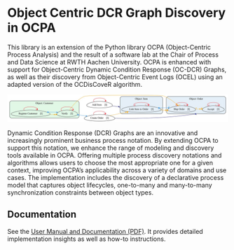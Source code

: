 # Object Centric DCR Graph Discovery in OCPA

This library is an extension of the Python library OCPA (Object-Centric Process Analysis) and the result of a software lab at the Chair of Process and Data Science at RWTH Aachen University.
OCPA is enhanced with support for Object-Centric Dynamic Condition Response (OC-DCR) Graphs, as well as their discovery from Object-Centric Event Logs (OCEL) using an adapted version of the OCDisCoveR algorithm.

[![Example OC-DCR Graph](docs/source/_static/example_ocdcr.jpg)](docs/source/_static/example_ocdcr.jpg)

Dynamic Condition Response (DCR) Graphs are an innovative and increasingly prominent business process notation. By extending OCPA to support this notation, we enhance the range of modeling and discovery tools available in OCPA. Offering multiple process discovery notations and algorithms allows users to choose the most appropriate one for a given context, improving OCPA’s applicability across a variety of domains and use cases. The implementation includes the discovery of a declarative process model that captures object lifecycles, one-to-many and many-to-many synchronization constraints between object types.

## Documentation

See the [User Manual and Documentation (PDF)](Object_Centric_DCR_Graph_Discovery_in_OCPA___User_Manual_and_Documentation.pdf). It provides detailed implementation insights as well as how-to instructions.
